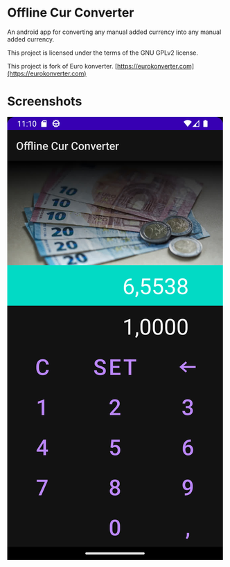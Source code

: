 # Offline Cur Converter
  
An android app for converting any manual added currency into any manual added currency. 

This project is licensed under the terms of the GNU GPLv2 license.

This project is fork of Euro konverter.
[https://eurokonverter.com](https://eurokonverter.com)  


# Screenshots

![screenshot](.github/Screenshot.jpg)
